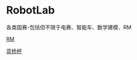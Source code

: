 # RobotLab
各类国赛-包括但不限于电赛、智能车、数学建模、RM


[RM](https://github.com/gyhft/ggsd-RobotLab/blob/main/RM/RM.md)

[蓝桥杯](https://github.com/gyhft/ggsd-RobotLab/tree/main/%E8%93%9D%E6%A1%A5%E6%9D%AF)



